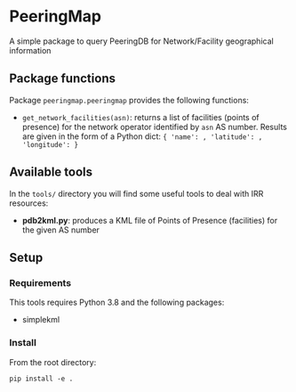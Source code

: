 # PeeringMap

A simple package to query PeeringDB for Network/Facility geographical information

## Package functions

Package `peeringmap.peeringmap` provides the following functions:

- `get_network_facilities(asn)`: returns a list of facilities (points of presence) for the network operator identified by `asn` AS number. Results are given in the form of a Python dict: `{ 'name': , 'latitude': , 'longitude': }`

## Available tools
In the `tools/` directory you will find some useful tools to deal with IRR resources:

- **pdb2kml.py**: produces a KML file of Points of Presence (facilities) for the given AS number

## Setup

### Requirements
This tools requires Python 3.8 and the following packages:

- simplekml

### Install
From the root directory:

`pip install -e .` 


